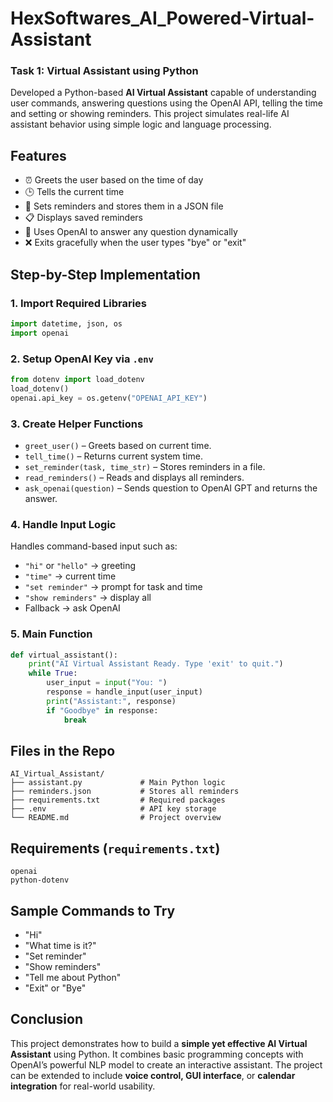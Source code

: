 # HexSoftwares_AI_Powered-Virtual-Assistant


###  **Task 1: Virtual Assistant using Python**

Developed a Python-based **AI Virtual Assistant** capable of understanding user commands, answering questions using the OpenAI API, telling the time and setting or showing reminders. This project simulates real-life AI assistant behavior using simple logic and language processing.


##  Features

* ⏰ Greets the user based on the time of day
* 🕒 Tells the current time
* 📝 Sets reminders and stores them in a JSON file
* 📋 Displays saved reminders
* 💬 Uses OpenAI to answer any question dynamically
* ❌ Exits gracefully when the user types "bye" or "exit"



##  Step-by-Step Implementation

### 1. **Import Required Libraries**

```python
import datetime, json, os
import openai
```

### 2. **Setup OpenAI Key via `.env`**

```python
from dotenv import load_dotenv
load_dotenv()
openai.api_key = os.getenv("OPENAI_API_KEY")
```

### 3. **Create Helper Functions**

* `greet_user()` – Greets based on current time.
* `tell_time()` – Returns current system time.
* `set_reminder(task, time_str)` – Stores reminders in a file.
* `read_reminders()` – Reads and displays all reminders.
* `ask_openai(question)` – Sends question to OpenAI GPT and returns the answer.

### 4. **Handle Input Logic**

Handles command-based input such as:

* `"hi"` or `"hello"` → greeting
* `"time"` → current time
* `"set reminder"` → prompt for task and time
* `"show reminders"` → display all
* Fallback → ask OpenAI

### 5. **Main Function**

```python
def virtual_assistant():
    print("AI Virtual Assistant Ready. Type 'exit' to quit.")
    while True:
        user_input = input("You: ")
        response = handle_input(user_input)
        print("Assistant:", response)
        if "Goodbye" in response:
            break
```

##  Files in the Repo

```
AI_Virtual_Assistant/
├── assistant.py             # Main Python logic
├── reminders.json           # Stores all reminders
├── requirements.txt         # Required packages
├── .env                     # API key storage
└── README.md                # Project overview
```


##  Requirements (`requirements.txt`)

```
openai
python-dotenv
```

##  Sample Commands to Try

* "Hi"
* "What time is it?"
* "Set reminder"
* "Show reminders"
* "Tell me about Python"
* "Exit" or "Bye"

## Conclusion

This project demonstrates how to build a **simple yet effective AI Virtual Assistant** using Python. It combines basic programming concepts with OpenAI’s powerful NLP model to create an interactive assistant. The project can be extended to include **voice control, GUI interface**, or **calendar integration** for real-world usability.


